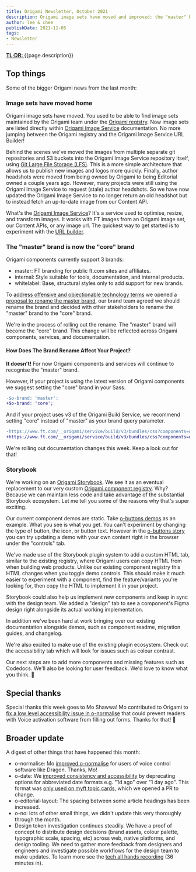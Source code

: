 ```yaml
---
title: Origami Newsletter, October 2021
description: Origami image sets have moved and improved; the "master" brand is now the "core" brand; we're creating Storybook demos for Origami components.
author: lee & chee
publishDate: 2021-11-05
tags:
- Newsletter
---
```


<abbr title="Too long; didn't read">
<strong>
TL;DR:
</strong>
</abbr> {{page.description}}

## Top things

Some of the bigger Origami news from the last month:

### Image sets have moved home

Origami image sets have moved. You used to be able to find image sets maintained by the Origami team under the [Origami registry](https://registry.origami.ft.com/components). Now image sets are listed directly within [Origami Image Service](https://www.ft.com/__origami/service/image/v2/docs/image-sets) documentation. No more jumping between the Origami registry and the Origami Image Service URL Builder!

Behind the scenes we've moved the images from multiple separate git repositories and S3 buckets into the Origami Image Service repository itself, using [Git Large File Storage (LFS)](https://git-lfs.github.com/). This is a more simple architecture that allows us to publish new images and logos more quickly. Finally, author headshots were moved from being owned by Origami to being Editorial owned a couple years ago. However, many projects were still using the Origami Image Service to request (stale) author headshots. So we have now updated the Origami Image Service to no longer return an old headshot but to instead fetch an up-to-date image from our Content API.

What's the [Origami Image Service](https://www.ft.com/__origami/service/image/v2/)? It's a service used to optimise, resize, and transform images. It works with FT images from an Origami image set, our Content APIs, or any image url. The quickest way to get started is to experiment with the [URL builder](https://www.ft.com/__origami/service/image/v2/docs/url-builder).

### The "master" brand is now the "core" brand

Origami components currently support 3 brands:

- master: FT branding for public ft.com sites and affiliates.
- internal: Style suitable for tools, documentation, and internal products.
- whitelabel: Base, structural styles only to add support for new brands.

To [address offensive and objectionable technology terms](https://docs.google.com/document/d/1v6z7_NkLFeYAFotTYB8C1OguO5iMHHLpAOv_yG5EKHI/edit#heading=h.tzfu5ukd61s) we opened a [proposal to rename the master brand](https://github.com/Financial-Times/origami/issues/243), our brand team agreed we should rename the brand and decided with other stakeholders to rename the "master" brand to the "core" brand.

We're in the process of rolling out the rename. The "master" brand will become the "core" brand. This change will be reflected across Origami components, services, and documentation.

#### How Does The Brand Rename Affect Your Project?

**It doesn't!** For now Origami components and services will continue to recognise the "master" brand.

However, if your project is using the latest version of Origami components we suggest setting the "core" brand in your Sass.

```diff
-$o-brand: 'master';
+$o-brand: 'core';
```

And if your project uses v3 of the Origami Build Service, we recommend setting "core" instead of "master" as your brand query parameter.

```diff
-https://www.ft.com/__origami/service/build/v3/bundles/css?components=o-layout@^5.0.6&brand=master
+https://www.ft.com/__origami/service/build/v3/bundles/css?components=o-layout@^5.0.6&brand=core
```

We're rolling out documentation changes this week. Keep a look out for that!

### Storybook

We're working on an [Origami Storybook](https://origami.ft.com/storybook/). We see it as an eventual replacement to our very custom [Origami component registry](https://registry.origami.ft.com/components?active=true&maintained=true). Why? Because we can maintain less code and take advantage of the substantial Storybook ecosystem. Let me tell you some of the reasons why that's super exciting.

Our current component demos are static. Take [o-buttons demos](https://registry.origami.ft.com/components/o-buttons@7.0.1) as an example. What you see is what you get. You can't experiment by changing the type of button, the icon, or button text. However in the [o-buttons story](https://origami.ft.com/storybook/?path=/story/button--big) you can try updating a demo with your own content right in the browser under the "controls" tab.
<img alt="" src="/assets/images/2021-11-05-newsletter/story-controls.png" />

We've made use of the Storybook plugin system to add a custom HTML tab, similar to the existing registry, where Origami users can copy HTML from when building web products. Unlike our existing component registry this HTML changes when you toggle demo controls. This should make it much easier to experiment with a component, find the feature/variants you're looking for, then copy the HTML to implement it in your project.
<img alt="" src="/assets/images/2021-11-05-newsletter/story-html.png" />

Storybook could also help us implement new components and keep in sync with the design team. We added a "design" tab to see a component's Figma design right alongside its actual working implementation.
<img alt="" src="/assets/images/2021-11-05-newsletter/story-design.png" />

In addition we've been hard at work bringing over our existing documentation alongside demos, such as component readme, migration guides, and changelog.
<img alt="" src="/assets/images/2021-11-05-newsletter/story-migration.png" />

We're also excited to make use of the existing plugin ecosystem. Check out the accessibility tab which will look for issues such as colour contrast.
<img alt="" src="/assets/images/2021-11-05-newsletter/story-accessibility.png" />

Our next steps are to add more components and missing features such as Codedocs. We'll also be looking for user feedback. We'd love to know what you think. 🙂

## Special thanks

Special thanks this week goes to Mo Shawwa! Mo contributed to Origami to [fix a low level accessibility issue in o-normalise](https://github.com/Financial-Times/origami/pull/346) that could prevent readers with Voice activation software from filling out forms. Thanks for that! 💛

## Broader update

A digest of other things that have happened this month:

- o-normalise: Mo [improved o-normalise](https://github.com/Financial-Times/origami/pull/346) for users of voice control software like Dragon. Thanks, Mo!
- o-date: We [improved consistency and accessibility](https://github.com/Financial-Times/origami/issues/203) by deprecating options for abbreviated date formats e.g. "1d ago" over "1 day ago". This format was [only used on myft topic cards](https://github.com/Financial-Times/origami/issues/203), which we opened a PR to change.
- o-editorial-layout: The spacing between some article headings has been increased.
- o-no: lots of other small things, we didn't update this very thoroughly through the month.
- Design token investigation continues steadily. We have a proof of concept to distribute design decisions (brand assets, colour palette, typographic scale, spacing, etc) across web, native platforms, and design tooling. We need to gather more feedback from designers and engineers and investigate possible workflows for the design team to make updates. To learn more see the [tech all hands recording](https://drive.google.com/file/d/12NykJZZy8VgvB4lEbwacjqXsZowI7QhM/view) (36 minutes in).
